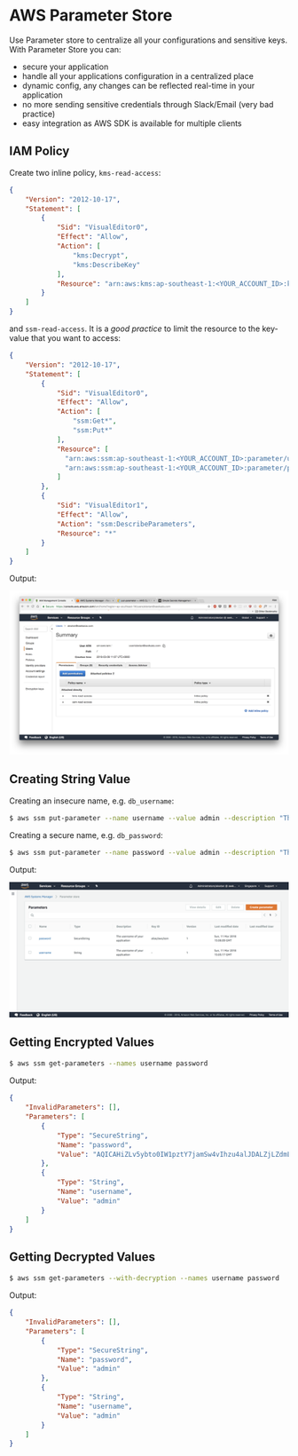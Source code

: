 # AWS Parameter Store

Use Parameter store to centralize all your configurations and sensitive keys. With Parameter Store you can:

- secure your application
- handle all your applications configuration in a centralized place
- dynamic config, any changes can be reflected real-time in your application
- no more sending sensitive credentials through Slack/Email (very bad practice)
- easy integration as AWS SDK is available for multiple clients

## IAM Policy

Create two inline policy, `kms-read-access`:

```json
{
    "Version": "2012-10-17",
    "Statement": [
        {
            "Sid": "VisualEditor0",
            "Effect": "Allow",
            "Action": [
                "kms:Decrypt",
                "kms:DescribeKey"
            ],
            "Resource": "arn:aws:kms:ap-southeast-1:<YOUR_ACCOUNT_ID>:key/*"
        }
    ]
}
```

and `ssm-read-access`. It is a *good practice* to limit the resource to the key-value that you want to access:

```json
{
    "Version": "2012-10-17",
    "Statement": [
        {
            "Sid": "VisualEditor0",
            "Effect": "Allow",
            "Action": [
                "ssm:Get*",
                "ssm:Put*"
            ],
            "Resource": [
              "arn:aws:ssm:ap-southeast-1:<YOUR_ACCOUNT_ID>:parameter/username",
              "arn:aws:ssm:ap-southeast-1:<YOUR_ACCOUNT_ID>:parameter/password"
            ]
        },
        {
            "Sid": "VisualEditor1",
            "Effect": "Allow",
            "Action": "ssm:DescribeParameters",
            "Resource": "*"
        }
    ]
}
```

Output:

![iam-role](./iam-role.png)

## Creating String Value

Creating an insecure name, e.g. `db_username`:

```bash
$ aws ssm put-parameter --name username --value admin --description "The username of your application" --type String
```

Creating a secure name, e.g. `db_password`:

```bash
$ aws ssm put-parameter --name password --value admin --description "The password of your application" --type SecureString --key-id alias/aws/ssm
```

Output:

![parameter-store](./parameter-store.png)

## Getting Encrypted Values

```bash
$ aws ssm get-parameters --names username password
```

Output:

```json
{
    "InvalidParameters": [],
    "Parameters": [
        {
            "Type": "SecureString",
            "Name": "password",
            "Value": "AQICAHiZLv5ybto0IW1pztY7jamSw4vIhzu4alJDALZjLZdmLgF7h61JVVpWsbFGEws7CPF3AAAAYzBhBgkqhkiG9w0BBwagVDBSAgEAME0GCSqGSIb3DQEHATAeBglghkgBZQMEAS4wEQQMWLItsYr0TChRE/8TAgEQgCCA7RMcwta3ELvl1Y+qf3cHkffW383491WZQT8jrRLM+Q=="
        },
        {
            "Type": "String",
            "Name": "username",
            "Value": "admin"
        }
    ]
}
```

## Getting Decrypted Values

```bash
$ aws ssm get-parameters --with-decryption --names username password
```

Output:

```json
{
    "InvalidParameters": [],
    "Parameters": [
        {
            "Type": "SecureString",
            "Name": "password",
            "Value": "admin"
        },
        {
            "Type": "String",
            "Name": "username",
            "Value": "admin"
        }
    ]
}
```
